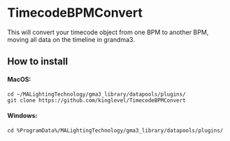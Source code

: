# TimecodeBPMConvert

This will convert your timecode object from one BPM to another BPM, moving 
all data on the timeline in grandma3.

## How to install
#### MacOS:
```
cd ~/MALightingTechnology/gma3_library/datapools/plugins/
git clone https://github.com/kinglevel/TimecodeBPMConvert
```

#### Windows:
```
cd %ProgramData%/MALightingTechnology/gma3_library/datapools/plugins/
```
